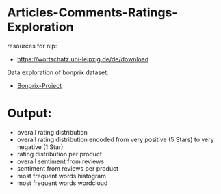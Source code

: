 # Articles-Comments-Ratings-Exploration

resources for nlp:

- https://wortschatz.uni-leipzig.de/de/download

Data exploration of bonprix dataset:

- [Bonprix-Project](https://journeymansprojects.org/2019/08/19/articles-comments-ratings-exploration/ "Articles-Comments-Ratings-Exploration")

# Output:

- overall rating distribution
- overall rating distribution encoded from very positive (5 Stars) to very negative (1 Star)
- rating distribution per product
- overall sentiment from reviews
- sentiment from reviews per product
- most frequent words histogram
- most frequent words wordcloud
